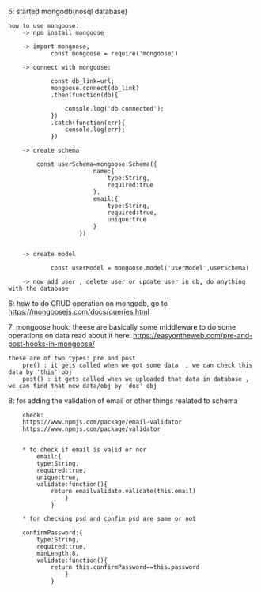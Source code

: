 

5: started mongodb(nosql database)

    how to use mongoose:
        -> npm install mongoose

        -> import mongoose, 
                const mongoose = require('mongoose')

        -> connect with mongoose:

                const db_link=url;
                mongoose.connect(db_link)
                .then(function(db){
                    
                    console.log('db connected');
                })
                .catch(function(err){
                    console.log(err);
                })

        -> create schema

            const userSchema=mongoose.Schema({
                            name:{
                                type:String,
                                required:true
                            },
                            email:{
                                type:String,
                                required:true,
                                unique:true
                            }
                        })


        -> create model

                const userModel = mongoose.model('userModel',userSchema)

        -> now add user , delete user or update user in db, do anything with the database


6: how to do CRUD operation on mongodb, 
    go to https://mongoosejs.com/docs/queries.html



7: mongoose hook: theese are basically some middleware to do some operations on data
    read about it here: https://easyontheweb.com/pre-and-post-hooks-in-mongoose/


    these are of two types: pre and post
        pre() : it gets called when we got some data  , we can check this data by 'this' obj
        post() : it gets called when we uploaded that data in database , we can find that new data/obj by 'doc' obj


8: for adding the validation of email or other things realated to schema 

        check: 
        https://www.npmjs.com/package/email-validator
        https://www.npmjs.com/package/validator


        * to check if email is valid or nor
            email:{
            type:String,
            required:true,
            unique:true,
            validate:function(){
                return emailvalidate.validate(this.email)
                    }
                }

        * for checking psd and confim psd are same or not

        confirmPassword:{
            type:String,
            required:true,
            minLength:8,
            validate:function(){
                return this.confirmPassword==this.password
                    }
                }


